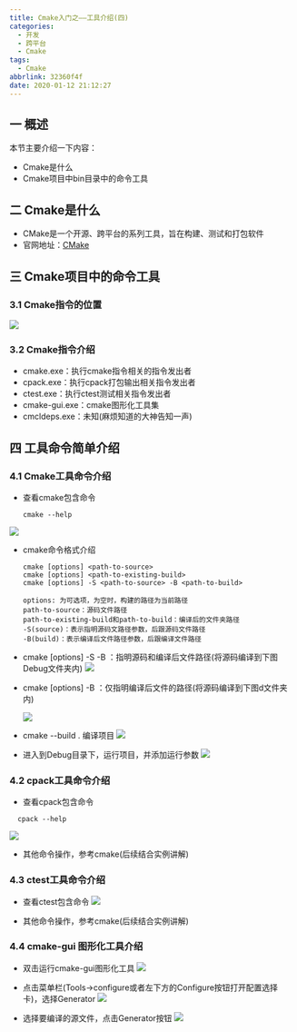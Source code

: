 ```yaml
---
title: Cmake入门之——工具介绍(四)
categories:
  - 开发
  - 跨平台
  - Cmake
tags:
  - Cmake
abbrlink: 32360f4f
date: 2020-01-12 21:12:27
---
```

## 一 概述

本节主要介绍一下内容：

* Cmake是什么
* Cmake项目中bin目录中的命令工具

<!--more-->

## 二 Cmake是什么

* CMake是一个开源、跨平台的系列工具，旨在构建、测试和打包软件
* 官网地址：[CMake](https://cmake.org/)

## 三 Cmake项目中的命令工具
### 3.1 Cmake指令的位置
![][1]

### 3.2 Cmake指令介绍

* cmake.exe：执行cmake指令相关的指令发出者
* cpack.exe：执行cpack打包输出相关指令发出者
* ctest.exe：执行ctest测试相关指令发出者
* cmake-gui.exe：cmake图形化工具集
* cmcldeps.exe：未知(麻烦知道的大神告知一声)

## 四 工具命令简单介绍

### 4.1  Cmake工具命令介绍

* 查看cmake包含命令

  ```
  cmake --help
  ```

![][2]

* cmake命令格式介绍

  ```
  cmake [options] <path-to-source>
  cmake [options] <path-to-existing-build>
  cmake [options] -S <path-to-source> -B <path-to-build>
  
  options: 为可选项，为空时，构建的路径为当前路径
  path-to-source：源码文件路径
  path-to-existing-build和path-to-build：编译后的文件夹路径
  -S(source)：表示指明源码文路径参数，后跟源码文件路径
  -B(build)：表示编译后文件路径参数，后跟编译文件路径
  ```

* cmake [options] -S <path-to-source> -B <path-to-build>：指明源码和编译后文件路径(将源码编译到下图Debug文件夹内)
  ![][3]

* cmake [options]  -B <path-to-build>：仅指明编译后文件的路径(将源码编译到下图d文件夹内)

  ![][4]

* cmake --build . 编译项目
![][5]

* 进入到Debug目录下，运行项目，并添加运行参数
![][6]

### 4.2 cpack工具命令介绍

* 查看cpack包含命令

```
  cpack --help
```

  ![][7]

* 其他命令操作，参考cmake(后续结合实例讲解)

### 4.3 ctest工具命令介绍

* 查看ctest包含命令
![][8]

* 其他命令操作，参考cmake(后续结合实例讲解)

### 4.4 cmake-gui 图形化工具介绍

* 双击运行cmake-gui图形化工具
![][9]

* 点击菜单栏(Tools->configure或者左下方的Configure按钮打开配置选择卡)，选择Generator
  ![][10]

* 选择要编译的源文件，点击Generator按钮
![][11]



[1]:https://cdn.jsdelivr.net/gh/pgzxc/CDN/blog-image//cmake-cmd-bin-list.png
[2]:https://cdn.jsdelivr.net/gh/pgzxc/CDN/blog-image//cmake-cmd-help.png
[3]:https://cdn.jsdelivr.net/gh/pgzxc/CDN/blog-image//cmake-cmd--s-d-sample.png
[4]:https://cdn.jsdelivr.net/gh/pgzxc/CDN/blog-image//cmake-cmd-build-b.png
[5]:https://cdn.jsdelivr.net/gh/pgzxc/CDN/blog-image//cmake-tools-build-project.png
[6]:https://cdn.jsdelivr.net/gh/pgzxc/CDN/blog-image//cmake-tools-run-params.png
[7]:https://cdn.jsdelivr.net/gh/pgzxc/CDN/blog-image//cpack-tools-help.png
[8]:https://cdn.jsdelivr.net/gh/pgzxc/CDN/blog-image//ctest-tools-help.png
[9]:https://cdn.jsdelivr.net/gh/pgzxc/CDN/blog-image//cmake-tools-gui-open.png
[10]:https://cdn.jsdelivr.net/gh/pgzxc/CDN/blog-image//cmake-tools-generator-choice.png
[11]:https://cdn.jsdelivr.net/gh/pgzxc/CDN/blog-image//cmake-tools-gui-source-generate.png